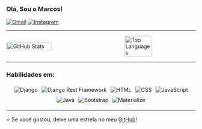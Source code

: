 ### Olá, Sou o Marcos!

[![Gmail](https://img.shields.io/badge/Gmail-D14836?style=for-the-badge&logo=gmail&logoColor=white)](mailto:seuemail@gmail.com)
[![Instagram](https://img.shields.io/badge/Instagram-E4405F?style=for-the-badge&logo=instagram&logoColor=white)](https://instagram.com/seuusername)

---

<div style="display: flex; justify-content: space-between; align-items: center;">
  <img src="https://github-readme-stats.vercel.app/api?username=Marcos-System&show_icons=true&theme=dracula&hide=issues&show=prs_merged_percentage,prs_merged" alt="GitHub Stats" width="49%">
  <img src="https://github-readme-stats.vercel.app/api/top-langs/?username=Marcos-System&layout=donut&theme=dracula" alt="Top Languages" width="37.5%">
</div>

---

### Habilidades em:

<div style="display: flex; flex-wrap: wrap; justify-content: center;">
  <img src="https://img.shields.io/badge/Django-092E20?style=for-the-badge&logo=django&logoColor=white" alt="Django" style="margin: 5px;">
  <img src="https://img.shields.io/badge/DRF-ff1709?style=for-the-badge&logo=django&logoColor=white" alt="Django Rest Framework" style="margin: 5px;">
  <img src="https://img.shields.io/badge/HTML-E34F26?style=for-the-badge&logo=html5&logoColor=white" alt="HTML" style="margin: 5px;">
  <img src="https://img.shields.io/badge/CSS-1572B6?style=for-the-badge&logo=css3&logoColor=white" alt="CSS" style="margin: 5px;">
  <img src="https://img.shields.io/badge/JavaScript-F7DF1E?style=for-the-badge&logo=javascript&logoColor=black" alt="JavaScript" style="margin: 5px;">
  <img src="https://img.shields.io/badge/Java-007396?style=for-the-badge&logo=java&logoColor=white" alt="Java" style="margin: 5px;">
  <img src="https://img.shields.io/badge/Bootstrap-563D7C?style=for-the-badge&logo=bootstrap&logoColor=white" alt="Bootstrap" style="margin: 5px;">
  <img src="https://img.shields.io/badge/Materialize-E64A19?style=for-the-badge&logo=material-design&logoColor=white" alt="Materialize" style="margin: 5px;">
</div>

---

⭐️ Se você gostou, deixe uma estrela no meu [GitHub](https://github.com/Marcos-System)!
